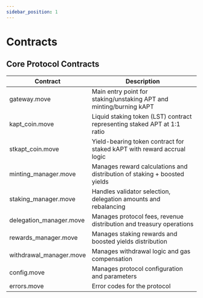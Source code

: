 ```yaml
---
sidebar_position: 1
---
```


# Contracts

## Core Protocol Contracts

| Contract | Description |
|----------|-------------|
| gateway.move | Main entry point for staking/unstaking APT and minting/burning kAPT |
| kapt_coin.move | Liquid staking token (LST) contract representing staked APT at 1:1 ratio |
| stkapt_coin.move | Yield-bearing token contract for staked kAPT with reward accrual logic |
| minting_manager.move | Manages reward calculations and distribution of staking + boosted yields |
| staking_manager.move | Handles validator selection, delegation amounts and rebalancing |
| delegation_manager.move | Manages protocol fees, revenue distribution and treasury operations |
| rewards_manager.move | Manages staking rewards and boosted yields distribution |
| withdrawal_manager.move | Manages withdrawal logic and gas compensation |
| config.move | Manages protocol configuration and parameters |
| errors.move | Error codes for the protocol |
